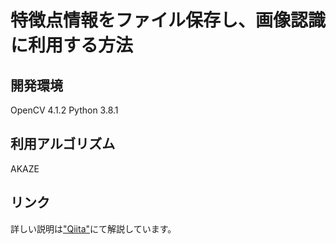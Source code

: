 # 特徴点情報をファイル保存し、画像認識に利用する方法

## 開発環境
OpenCV 4.1.2
Python 3.8.1

## 利用アルゴリズム
AKAZE

## リンク
詳しい説明は["Qiita"](https://qiita.com/yu_haruchan/items/8416b6f255946c9f4fb5)にて解説しています。
